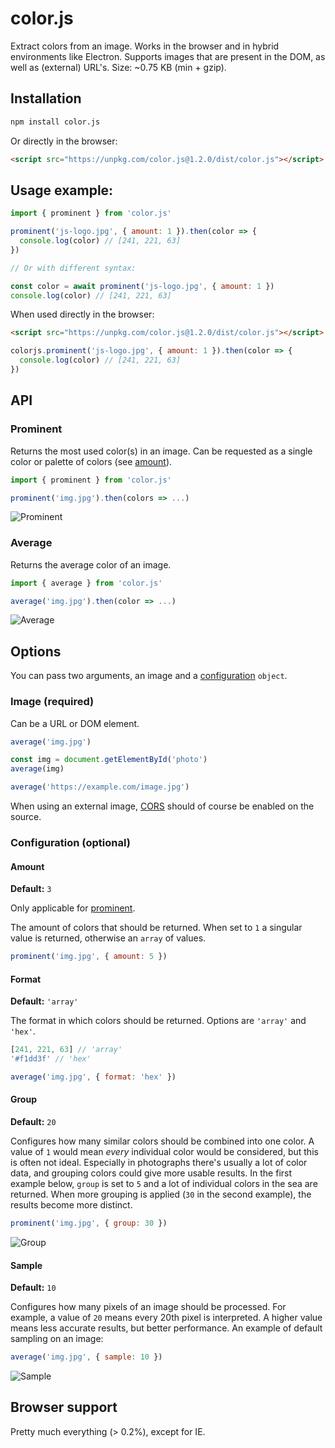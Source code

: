 # color.js

Extract colors from an image. Works in the browser and in hybrid environments like Electron. Supports images that are present in the DOM, as well as (external) URL's. Size: ~0.75 KB (min + gzip).

## Installation

```sh
npm install color.js
```

Or directly in the browser:

```html
<script src="https://unpkg.com/color.js@1.2.0/dist/color.js"></script>
```

## Usage example:

```js
import { prominent } from 'color.js'

prominent('js-logo.jpg', { amount: 1 }).then(color => {
  console.log(color) // [241, 221, 63]
})

// Or with different syntax:

const color = await prominent('js-logo.jpg', { amount: 1 })
console.log(color) // [241, 221, 63]
```

When used directly in the browser:

```html
<script src="https://unpkg.com/color.js@1.2.0/dist/color.js"></script>
```

```js
colorjs.prominent('js-logo.jpg', { amount: 1 }).then(color => {
  console.log(color) // [241, 221, 63]
})
```

## API

### Prominent

Returns the most used color(s) in an image. Can be requested as a single color or palette of colors (see [amount](#amount)).

```js
import { prominent } from 'color.js'

prominent('img.jpg').then(colors => ...)
```

![Prominent](img/prominent.jpg)

### Average

Returns the average color of an image.

```js
import { average } from 'color.js'

average('img.jpg').then(color => ...)
```

![Average](img/average.jpg)

## Options

You can pass two arguments, an image and a [configuration](#configuration-optional) `object`.

### Image (required)

Can be a URL or DOM element.

```js
average('img.jpg')
```

```js
const img = document.getElementById('photo')
average(img)
```

```js
average('https://example.com/image.jpg')
```

When using an external image, [CORS](https://enable-cors.org/) should of course be enabled on the source.

### Configuration (optional)

#### Amount

**Default:** `3`

Only applicable for [prominent](#prominent).

The amount of colors that should be returned. When set to `1` a singular value is returned, otherwise an `array` of values.

```js
prominent('img.jpg', { amount: 5 })
```

#### Format

**Default:** `'array'`

The format in which colors should be returned. Options are `'array'` and `'hex'`.

```js
[241, 221, 63] // 'array'
'#f1dd3f' // 'hex'
```

```js
average('img.jpg', { format: 'hex' })
```

#### Group

**Default:** `20`

Configures how many similar colors should be combined into one color. A value of `1` would mean _every_ individual color would be considered, but this is often not ideal. Especially in photographs there's usually a lot of color data, and grouping colors could give more usable results. In the first example below, `group` is set to `5` and a lot of individual colors in the sea are returned. When more grouping is applied (`30` in the second example), the results become more distinct.

```js
prominent('img.jpg', { group: 30 })
```

![Group](img/group.jpg)

#### Sample

**Default:** `10`

Configures how many pixels of an image should be processed. For example, a value of `20` means every 20th pixel is interpreted. A higher value means less accurate results, but better performance. An example of default sampling on an image:

```js
average('img.jpg', { sample: 10 })
```

![Sample](img/sample.jpg)

## Browser support

Pretty much everything (> 0.2%), except for IE.
